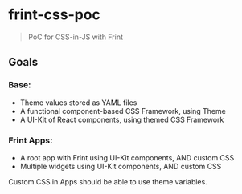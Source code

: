 # frint-css-poc

> PoC for CSS-in-JS with Frint

## Goals

### Base:

* Theme values stored as YAML files
* A functional component-based CSS Framework, using Theme
* A UI-Kit of React components, using themed CSS Framework

### Frint Apps:

* A root app with Frint using UI-Kit components, AND custom CSS
* Multiple widgets using UI-Kit components, AND custom CSS

Custom CSS in Apps should be able to use theme variables.
